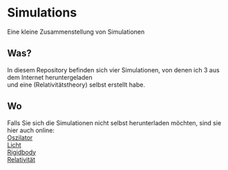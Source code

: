 # Simulations
Eine kleine Zusammenstellung von Simulationen  
## Was?
In diesem Repository befinden sich vier Simulationen, von denen ich 3 aus dem Internet heruntergeladen  
und eine (Relativitätstheory) selbst erstellt habe.
## Wo
Falls Sie sich die Simulationen nicht selbst herunterladen möchten, sind sie hier auch online:  
[Oszilator](https://alexanderschicktanz.github.io/Simulations/Welle/WellenWanneOszilator.html)  
[Licht](https://alexanderschicktanz.github.io/Simulations/LichtSimulation/live.html)  
[Rigidbody](https://alexanderschicktanz.github.io/Simulations/Matter/index.html)  
[Relativität](https://alexanderschicktanz.github.io/Simulations/Relativitätstheorie/index.html)  
